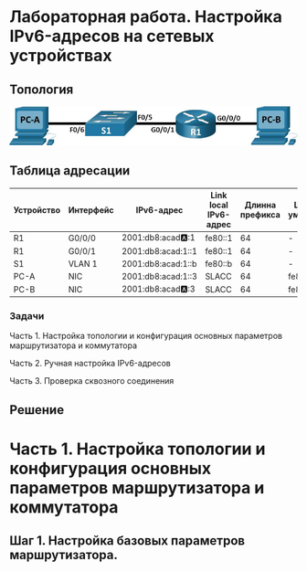 # Лабораторная работа. Настройка IPv6-адресов на сетевых устройствах

## Топология

![](0.jpg)

## Таблица адресации

| Устройство    | Интерфейс   | IPv6-адрес  | Link local IPv6-адрес | Длинна префикса | Шлюз по умолчанию |
|-----------------|---------------|-------------------------|-------------------|---------|-------------|
| R1 | G0/0/0   | 2001:db8:acad:a::1  |   fe80::1  | 64 | - |
| R1 | G0/0/1  | 2001:db8:acad:1::1 |    fe80::1  | 64 | - |
| S1 | VLAN 1   | 2001:db8:acad:1::b |    fe80::b  | 64 | - |
| PC-A | NIC      | 2001:db8:acad:1::3 |    SLACC  | 64 | fe80::1 |
| PC-B | NIC      | 2001:db8:acad:a::3 |    SLACC | 64 | fe80::1 |

### Задачи 
Часть 1. Настройка топологии и конфигурация основных параметров маршрутизатора и коммутатора

Часть 2. Ручная настройка IPv6-адресов

Часть 3. Проверка сквозного соединения

## Решение 

# Часть 1. Настройка топологии и конфигурация основных параметров маршрутизатора и коммутатора

## Шаг 1. Настройка базовых параметров маршрутизатора.

